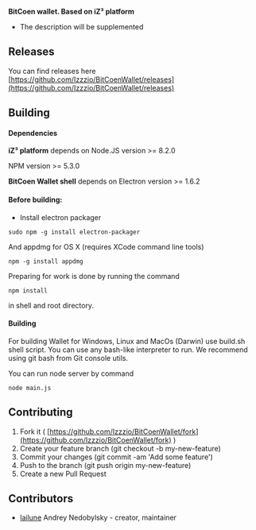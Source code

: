 **BitCoen wallet. Based on iZ³ platform**

* The description will be supplemented

## Releases

You can find releases here [https://github.com/Izzzio/BitCoenWallet/releases](https://github.com/Izzzio/BitCoenWallet/releases)


## Building


#### Dependencies

**iZ³ platform** depends on Node.JS version >= 8.2.0

NPM version >= 5.3.0

**BitCoen Wallet shell** depends on Electron version >= 1.6.2

#### Before building:

- Install electron packager

```
sudo npm -g install electron-packager
```

And appdmg for OS X (requires XCode command line tools)

```
npm -g install appdmg
```

Preparing for work is done by running the command 
```
npm install
```

in shell and root directory.

#### Building

For building Wallet for Windows, Linux and MacOs (Darwin) use build.sh shell script.
You can use any bash-like interpreter to run. We recommend using git bash from Git console utils.

You can run node server by command

```
node main.js
```

## Contributing

1. Fork it ( [https://github.com/Izzzio/BitCoenWallet/fork](https://github.com/Izzzio/BitCoenWallet/fork) )
2. Create your feature branch (git checkout -b my-new-feature)
3. Commit your changes (git commit -am 'Add some feature')
4. Push to the branch (git push origin my-new-feature)
5. Create a new Pull Request

## Contributors

- [lailune](https://github.com/lailune) Andrey Nedobylsky - creator, maintainer
